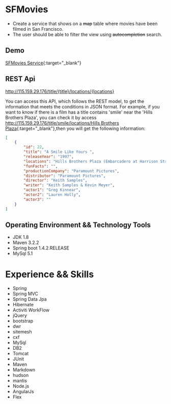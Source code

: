# SFMovies
- Create a service that shows on a ~~map~~ table where movies have been filmed in San Francisco.
- The user should be able to filter the view using ~~autocompletion~~ search.

## Demo
[SFMovies Service](http://115.159.29.176){:target="_blank"}

## REST Api
http://115.159.29.176/title/{title}/locations/{locations}

You can access this API, which follows the REST model, to get the information that meets the conditions in JSON format.
For example, if you want to know if there is a film has a title contains 'smile' near the 'Hills Brothers Plaza', you can check it by
access [http://115.159.29.176/title/smile/locations/Hills Brothers Plaza](http://115.159.29.176/title/smile/locations/Hills%20Brothers%20Plaza){:target="_blank"},then you will get the following information:
```json
[
    {
        "id": 22,
        "title": "A Smile Like Yours ",
        "releaseYear": "1997",
        "locations": "Hills Brothers Plaza (Embarcadero at Harrison Street)",
        "funFacts": "",
        "productionCompany": "Paramount Pictures",
        "distributor": "Paramount Pictures",
        "director": "Keith Samples",
        "writer": "Keith Samples & Kevin Meyer",
        "actor1": "Greg Kinnear",
        "actor2": "Lauren Holly",
        "actor3": ""
    }
]
```
## Operating Environment && Technology Tools
- JDK 1.8
- Maven 3.2.2
- Spring boot 1.4.2.RELEASE
- MySql 5.1

# Experience && Skills
- Spring
- Spring MVC
- Spring Data Jpa
- Hibernate
- Activiti WorkFlow
- jQuery
- bootstrap
- dwr
- sitemesh
- cxf
- MySql
- DB2
- Tomcat
- JUnit
- Maven
- Markdown
- hudson
- mantis
- Node.js
- AngularJs
- Flex
